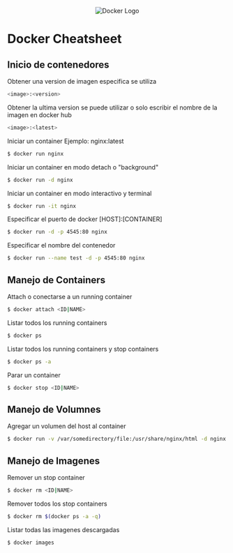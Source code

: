 
<p align="center">
  <img src="https://miro.medium.com/max/200/1*lUNmBw_oyS2ADWqZs4DLOA.png" alt="Docker Logo">
</p>


# Docker Cheatsheet

## Inicio de contenedores

Obtener una version de imagen especifica se utiliza

```bash
<image>:<version>
```

Obtener la ultima version se puede utilizar
o solo escribir el nombre de la imagen en docker hub

```bash
<image>:<latest>
```

Iniciar un container Ejemplo: nginx:latest

```bash
$ docker run nginx
```

Iniciar un container en modo detach o "background"

```bash
$ docker run -d nginx
```

Iniciar un container en modo interactivo y terminal

```bash
$ docker run -it nginx
```

Especificar el puerto de docker [HOST]:[CONTAINER]

```bash
$ docker run -d -p 4545:80 nginx
```

Especificar el nombre del contenedor

```bash
$ docker run --name test -d -p 4545:80 nginx
```

## Manejo de Containers

Attach o conectarse a un running container


```bash
$ docker attach <ID|NAME>
```

Listar todos los running containers

```bash
$ docker ps
```

Listar todos los running containers y stop containers

```bash
$ docker ps -a
```

Parar un container

```bash
$ docker stop <ID|NAME>
```

## Manejo de Volumnes

Agregar un volumen del host al container

```bash
$ docker run -v /var/somedirectory/file:/usr/share/nginx/html -d nginx
```

## Manejo de Imagenes
Remover un stop container

```bash
$ docker rm <ID|NAME>
```

Remover todos los stop containers

```bash
$ docker rm $(docker ps -a -q)
```

Listar todas las imagenes descargadas

```bash
$ docker images
```






